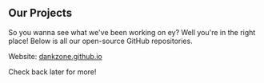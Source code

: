 ## Our Projects
So you wanna see what we've been working on ey? Well you're in the right place!
Below is all our open-source GitHub repositories.

<p>Website:
  <a href="https://github.com/DankZone/dankzone.github.io">dankzone.github.io</a></p>

Check back later for more!
